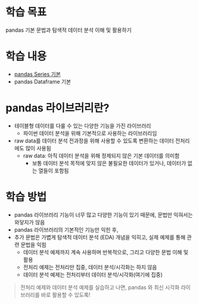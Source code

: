# 학습 목표
pandas 기본 문법과 탐색적 데이터 분석 이해 및 활용하기

# 학습 내용
- [pandas Series 기본](https://github.com/kimayeon-hub/Python_for_AI/blob/master/Data%20Analysis/Pandas%20Basic/Pandas%20Series%20basic.ipynb)
- pandas Dataframe 기본

# pandas 라이브러리란?
- 테이블형 데이터를 다룰 수 있는 다양한 기능을 가진 라이브러리
  - 파이썬 데이터 분석을 위해 기본적으로 사용하는 라이브러리임
- raw data를 데이터 분석 전과정을 위해 사용할 수 있도록 변환하는 데이터 전처리에도 많이 사용됨
  - raw data: 아직 데이터 분석을 위해 정제되지 않은 기본 데이터를 의미함
    - 보통 데이터 분석 목적에 맞지 않은 불필요한 데이터가 있거나, 데이터가 없는 열들이 포함됨
   
# 학습 방법
- pandas 라이브러리 기능이 너무 많고 다양한 기능이 있기 때문에, 문법만 익혀서는 와닿지가 않음
- pandas 라이브러리의 기본적인 기능만 익힌 후,
- 추가 문법은 가볍게 탐색적 데이터 분석 (EDA) 개념을 익히고, 실제 예제를 통해 관련 문법을 익힘
  - 데이터 분석 예제까지 계속 사용하며 반복적으로, 그리고 다양한 문법 이해 및 활용
  - 전처리 예제는 전처리만 집중, 데이터 분석/시각화는 하지 않음
  - 데이터 분석 예제는 전처리부터 데이터 분석/시각화(여기에 집중)
    
> 전처리 예제와 데이터 분석 예제를 실습하고 나면, pandas 와 최신 시각화 라이브러리를 바로 활용할 수 있도록!


